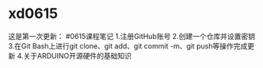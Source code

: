 # xd0615
这是第一次更新：
#0615课程笔记
1.注册GitHub账号
2.创建一个仓库并设置密钥
3.在Git Bash上进行git clone、git add、git commit -m、git push等操作完成更新
4.关于ARDUINO开源硬件的基础知识